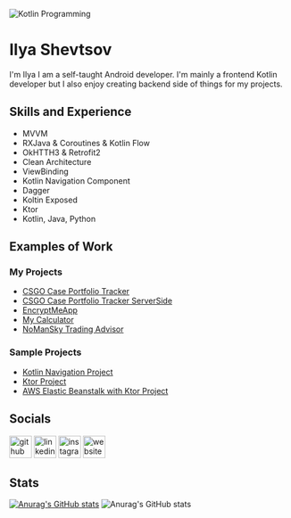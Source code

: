 ![Kotlin Programming](https://arturssmirnovs.github.io/github-profile-readme-generator/images/banner.png)

# Ilya Shevtsov
I'm Ilya I am a self-taught Android developer. I'm mainly a frontend Kotlin developer but I also enjoy creating backend side of things for my projects. 

## Skills and Experience

- MVVM
- RXJava & Coroutines & Kotlin Flow
- OkHTTH3 & Retrofit2
- Clean Architecture
- ViewBinding
- Kotlin Navigation Component 
- Dagger
- Koltin Exposed
- Ktor
- Kotlin, Java, Python

## Examples of Work
### My Projects
- [CSGO Case Portfolio Tracker](https://github.com/ilya-shevtsov/CSGOCasesWatcherApp)
- [CSGO Case Portfolio Tracker ServerSide](https://github.com/ilya-shevtsov/CSGOCasesWatcherAppServer)
- [EncryptMeApp](https://github.com/ilya-shevtsov/EncryptMeApp)
- [My Calculator](https://github.com/ilya-shevtsov/MyCalculator)
- [NoManSky Trading Advisor](https://github.com/ilya-shevtsov/NoManSkyTradingAdvisor)
### Sample Projects
- [Kotlin Navigation Project](https://github.com/ilya-shevtsov/Kotlin-Navigation-Project)
- [Ktor Project](https://github.com/ilya-shevtsov/Ktor-Sample-Project)
- [AWS Elastic Beanstalk with Ktor Project](https://github.com/ilya-shevtsov/AWS-Elastic-Beanstalk-Ktor-Sample-Project)

## Socials

[<img src='https://cdn.jsdelivr.net/npm/simple-icons@3.0.1/icons/github.svg' alt='github' height='40'>](https://github.com/ilya-shevtsov)  [<img src='https://cdn.jsdelivr.net/npm/simple-icons@3.0.1/icons/linkedin.svg' alt='linkedin' height='40'>](https://www.linkedin.com/in/ilya-shevtsov-155181201/)  [<img src='https://cdn.jsdelivr.net/npm/simple-icons@3.0.1/icons/instagram.svg' alt='instagram' height='40'>](https://www.instagram.com/princeofroyalnothing/)  [<img src='https://cdn.jsdelivr.net/npm/simple-icons@3.0.1/icons/icloud.svg' alt='website' height='40'>](https://www.ilya-shevtsov.com/blog)  

## Stats
 [![Anurag's GitHub stats](https://github-readme-stats.vercel.app/api?username=ilya-shevtsov)](https://github.com/anuraghazra/github-readme-stats)
 ![Anurag's GitHub stats](https://github-readme-stats.vercel.app/api?username=ilya-shevtsov&count_private=true)

